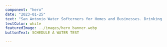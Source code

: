 ```yaml
---
component: "hero"
date: "2023-01-25"
text: "San Antonio Water Softerners for Homes and Businesses. Drinking water treatement systems in San Antonio. Sales, Installation and Service for Whole House Water Filtration Systems and RO Systems in San Antonio"
textColor: white
featuredImage: ../images/hero_banner.webp
buttonText: SCHEDULE A WATER TEST

---
```

